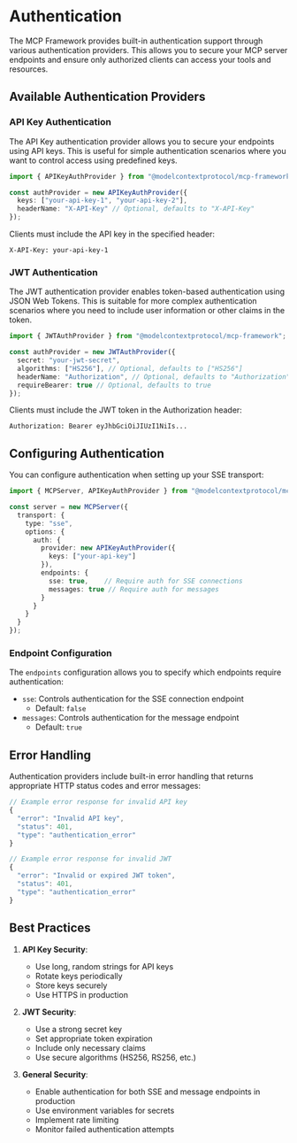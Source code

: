 # Authentication

The MCP Framework provides built-in authentication support through various authentication providers. This allows you to secure your MCP server endpoints and ensure only authorized clients can access your tools and resources.

## Available Authentication Providers

### API Key Authentication

The API Key authentication provider allows you to secure your endpoints using API keys. This is useful for simple authentication scenarios where you want to control access using predefined keys.

```typescript
import { APIKeyAuthProvider } from "@modelcontextprotocol/mcp-framework";

const authProvider = new APIKeyAuthProvider({
  keys: ["your-api-key-1", "your-api-key-2"],
  headerName: "X-API-Key" // Optional, defaults to "X-API-Key"
});
```

Clients must include the API key in the specified header:
```http
X-API-Key: your-api-key-1
```

### JWT Authentication

The JWT authentication provider enables token-based authentication using JSON Web Tokens. This is suitable for more complex authentication scenarios where you need to include user information or other claims in the token.

```typescript
import { JWTAuthProvider } from "@modelcontextprotocol/mcp-framework";

const authProvider = new JWTAuthProvider({
  secret: "your-jwt-secret",
  algorithms: ["HS256"], // Optional, defaults to ["HS256"]
  headerName: "Authorization", // Optional, defaults to "Authorization"
  requireBearer: true // Optional, defaults to true
});
```

Clients must include the JWT token in the Authorization header:
```http
Authorization: Bearer eyJhbGciOiJIUzI1NiIs...
```

## Configuring Authentication

You can configure authentication when setting up your SSE transport:

```typescript
import { MCPServer, APIKeyAuthProvider } from "@modelcontextprotocol/mcp-framework";

const server = new MCPServer({
  transport: {
    type: "sse",
    options: {
      auth: {
        provider: new APIKeyAuthProvider({
          keys: ["your-api-key"]
        }),
        endpoints: {
          sse: true,    // Require auth for SSE connections
          messages: true // Require auth for messages
        }
      }
    }
  }
});
```

### Endpoint Configuration

The `endpoints` configuration allows you to specify which endpoints require authentication:

- `sse`: Controls authentication for the SSE connection endpoint
  - Default: `false`
- `messages`: Controls authentication for the message endpoint
  - Default: `true`

## Error Handling

Authentication providers include built-in error handling that returns appropriate HTTP status codes and error messages:

```typescript
// Example error response for invalid API key
{
  "error": "Invalid API key",
  "status": 401,
  "type": "authentication_error"
}

// Example error response for invalid JWT
{
  "error": "Invalid or expired JWT token",
  "status": 401,
  "type": "authentication_error"
}
```

## Best Practices

1. **API Key Security**:
   - Use long, random strings for API keys
   - Rotate keys periodically
   - Store keys securely
   - Use HTTPS in production

2. **JWT Security**:
   - Use a strong secret key
   - Set appropriate token expiration
   - Include only necessary claims
   - Use secure algorithms (HS256, RS256, etc.)

3. **General Security**:
   - Enable authentication for both SSE and message endpoints in production
   - Use environment variables for secrets
   - Implement rate limiting
   - Monitor failed authentication attempts
